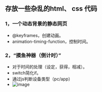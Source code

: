 
存放一些杂乱的html、 css 代码
---
### 1，一个动态背景的静态网页
* @keyframes，创建动画。
* animation-timing-function，控制时间。

### 2，“摸鱼神器（倒计时）”
* 对于时间的处理（设定，获得，相减）。
* switch简化if。
* 通过js判断设备类型（pc/app）
* ![image](https://user-images.githubusercontent.com/81673017/142773634-c049b5de-9569-4022-b9be-f29fbd4fa2ec.png)


